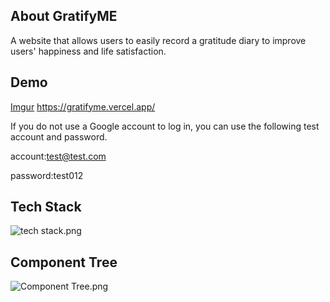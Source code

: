 ## About GratifyME

A website that allows users to easily record a gratitude diary to improve users' happiness and life satisfaction.

## Demo

[Imgur](https://imgur.com/Lkled3W)
https://gratifyme.vercel.app/

If you do not use a Google account to log in, you can use the following test account and password.

account:test@test.com

password:test012

## Tech Stack

![tech stack.png](https://prod-files-secure.s3.us-west-2.amazonaws.com/d0dd0fce-5f3b-46a3-9765-0a98d098fe88/3cbab4ce-8530-44f9-adf2-62e5bf4198f4/tech_stack.png)

## Component Tree

![Component Tree.png](https://prod-files-secure.s3.us-west-2.amazonaws.com/d0dd0fce-5f3b-46a3-9765-0a98d098fe88/d9ee604c-a9c2-4753-8155-350390a2cb7a/3333.png)
